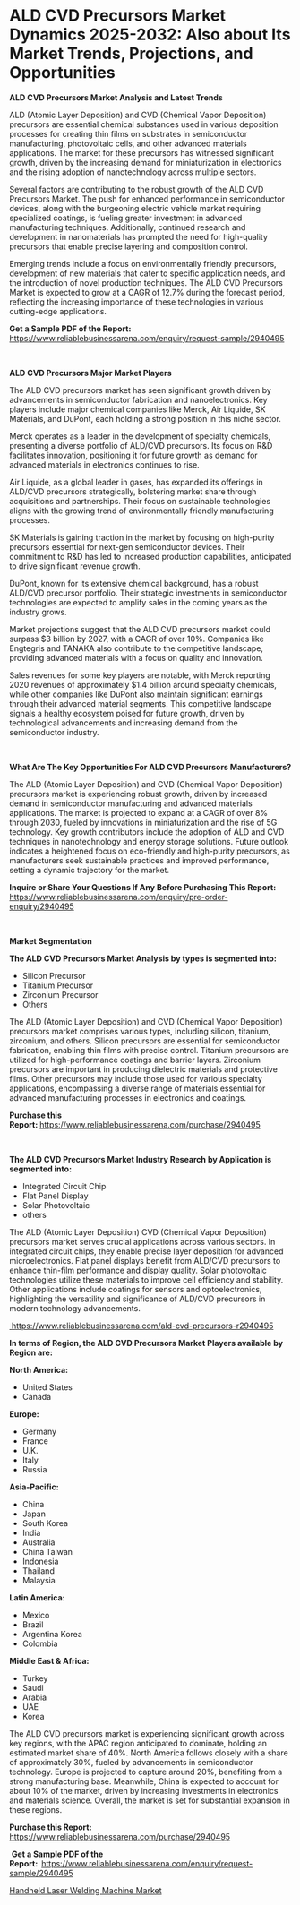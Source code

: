 <p><h1>ALD CVD Precursors Market Dynamics 2025-2032: Also about Its Market Trends, Projections, and Opportunities</h1></p><p><strong>ALD CVD Precursors Market Analysis and Latest Trends</strong></p>
<p><p>ALD (Atomic Layer Deposition) and CVD (Chemical Vapor Deposition) precursors are essential chemical substances used in various deposition processes for creating thin films on substrates in semiconductor manufacturing, photovoltaic cells, and other advanced materials applications. The market for these precursors has witnessed significant growth, driven by the increasing demand for miniaturization in electronics and the rising adoption of nanotechnology across multiple sectors.</p><p>Several factors are contributing to the robust growth of the ALD CVD Precursors Market. The push for enhanced performance in semiconductor devices, along with the burgeoning electric vehicle market requiring specialized coatings, is fueling greater investment in advanced manufacturing techniques. Additionally, continued research and development in nanomaterials has prompted the need for high-quality precursors that enable precise layering and composition control.</p><p>Emerging trends include a focus on environmentally friendly precursors, development of new materials that cater to specific application needs, and the introduction of novel production techniques. The ALD CVD Precursors Market is expected to grow at a CAGR of 12.7% during the forecast period, reflecting the increasing importance of these technologies in various cutting-edge applications.</p></p>
<p><strong>Get a Sample PDF of the Report:&nbsp;</strong> <a href="https://www.reliablebusinessarena.com/enquiry/request-sample/2940495?utm_campaign=3021&utm_medium=2&utm_source=Github&utm_content=ia&utm_term=15032025&utm_id=ald-cvd-precursors">https://www.reliablebusinessarena.com/enquiry/request-sample/2940495</a></p>
<p>&nbsp;</p>
<p><strong>ALD CVD Precursors Major Market Players</strong></p>
<p><p>The ALD CVD precursors market has seen significant growth driven by advancements in semiconductor fabrication and nanoelectronics. Key players include major chemical companies like Merck, Air Liquide, SK Materials, and DuPont, each holding a strong position in this niche sector.</p><p>Merck operates as a leader in the development of specialty chemicals, presenting a diverse portfolio of ALD/CVD precursors. Its focus on R&D facilitates innovation, positioning it for future growth as demand for advanced materials in electronics continues to rise.</p><p>Air Liquide, as a global leader in gases, has expanded its offerings in ALD/CVD precursors strategically, bolstering market share through acquisitions and partnerships. Their focus on sustainable technologies aligns with the growing trend of environmentally friendly manufacturing processes.</p><p>SK Materials is gaining traction in the market by focusing on high-purity precursors essential for next-gen semiconductor devices. Their commitment to R&D has led to increased production capabilities, anticipated to drive significant revenue growth.</p><p>DuPont, known for its extensive chemical background, has a robust ALD/CVD precursor portfolio. Their strategic investments in semiconductor technologies are expected to amplify sales in the coming years as the industry grows.</p><p>Market projections suggest that the ALD CVD precursors market could surpass $3 billion by 2027, with a CAGR of over 10%. Companies like Engtegris and TANAKA also contribute to the competitive landscape, providing advanced materials with a focus on quality and innovation.</p><p>Sales revenues for some key players are notable, with Merck reporting 2020 revenues of approximately $1.4 billion around specialty chemicals, while other companies like DuPont also maintain significant earnings through their advanced material segments. This competitive landscape signals a healthy ecosystem poised for future growth, driven by technological advancements and increasing demand from the semiconductor industry.</p></p>
<p>&nbsp;</p>
<p><strong>What Are The Key Opportunities For ALD CVD Precursors Manufacturers?</strong></p>
<p><p>The ALD (Atomic Layer Deposition) and CVD (Chemical Vapor Deposition) precursors market is experiencing robust growth, driven by increased demand in semiconductor manufacturing and advanced materials applications. The market is projected to expand at a CAGR of over 8% through 2030, fueled by innovations in miniaturization and the rise of 5G technology. Key growth contributors include the adoption of ALD and CVD techniques in nanotechnology and energy storage solutions. Future outlook indicates a heightened focus on eco-friendly and high-purity precursors, as manufacturers seek sustainable practices and improved performance, setting a dynamic trajectory for the market.</p></p>
<p><strong>Inquire or Share Your Questions If Any Before Purchasing This Report:</strong> <a href="https://www.reliablebusinessarena.com/enquiry/pre-order-enquiry/2940495?utm_campaign=3021&utm_medium=2&utm_source=Github&utm_content=ia&utm_term=15032025&utm_id=ald-cvd-precursors">https://www.reliablebusinessarena.com/enquiry/pre-order-enquiry/2940495</a></p>
<p>&nbsp;</p>
<p><strong>Market Segmentation</strong></p>
<p><strong>The ALD CVD Precursors Market Analysis by types is segmented into:</strong></p>
<p><ul><li>Silicon Precursor</li><li>Titanium Precursor</li><li>Zirconium Precursor</li><li>Others</li></ul></p>
<p><p>The ALD (Atomic Layer Deposition) and CVD (Chemical Vapor Deposition) precursors market comprises various types, including silicon, titanium, zirconium, and others. Silicon precursors are essential for semiconductor fabrication, enabling thin films with precise control. Titanium precursors are utilized for high-performance coatings and barrier layers. Zirconium precursors are important in producing dielectric materials and protective films. Other precursors may include those used for various specialty applications, encompassing a diverse range of materials essential for advanced manufacturing processes in electronics and coatings.</p></p>
<p><strong>Purchase this Report:&nbsp;</strong><a href="https://www.reliablebusinessarena.com/purchase/2940495?utm_campaign=3021&utm_medium=2&utm_source=Github&utm_content=ia&utm_term=15032025&utm_id=ald-cvd-precursors">https://www.reliablebusinessarena.com/purchase/2940495</a></p>
<p>&nbsp;</p>
<p><strong>The ALD CVD Precursors Market Industry Research by Application is segmented into:</strong></p>
<p><ul><li>Integrated Circuit Chip</li><li>Flat Panel Display</li><li>Solar Photovoltaic</li><li>others</li></ul></p>
<p><p>The ALD (Atomic Layer Deposition) CVD (Chemical Vapor Deposition) precursors market serves crucial applications across various sectors. In integrated circuit chips, they enable precise layer deposition for advanced microelectronics. Flat panel displays benefit from ALD/CVD precursors to enhance thin-film performance and display quality. Solar photovoltaic technologies utilize these materials to improve cell efficiency and stability. Other applications include coatings for sensors and optoelectronics, highlighting the versatility and significance of ALD/CVD precursors in modern technology advancements.</p></p>
<p><a href="https://www.reliablebusinessarena.com/ald-cvd-precursors-r2940495?utm_campaign=3021&utm_medium=2&utm_source=Github&utm_content=ia&utm_term=15032025&utm_id=ald-cvd-precursors">&nbsp;https://www.reliablebusinessarena.com/ald-cvd-precursors-r2940495</a></p>
<p><strong>In terms of Region, the ALD CVD Precursors Market Players available by Region are:</strong></p>
<p>
    <p> <strong> North America: </strong>
        <ul>
            <li>United States</li>
            <li>Canada</li>
        </ul>
        </p> 
    <p> <strong> Europe: </strong>
        <ul>
            <li>Germany</li>
            <li>France</li>
            <li>U.K.</li>
            <li>Italy</li>
            <li>Russia</li>
        </ul>
        </p> 
    <p> <strong> Asia-Pacific: </strong>
        <ul>
            <li>China</li>
            <li>Japan</li>
            <li>South Korea</li>
            <li>India</li>
            <li>Australia</li>
            <li>China Taiwan</li>
            <li>Indonesia</li>
            <li>Thailand</li>
            <li>Malaysia</li>
        </ul>
        </p> 
    <p> <strong> Latin America: </strong>
        <ul>
            <li>Mexico</li>
            <li>Brazil</li>
            <li>Argentina Korea</li>
            <li>Colombia</li>
        </ul>
        </p> 
    <p> <strong> Middle East & Africa: </strong>
        <ul>
            <li>Turkey</li>
            <li>Saudi</li>
            <li>Arabia</li>
            <li>UAE</li>
            <li>Korea</li>
        </ul>
    </p>
    </p>
<p><p>The ALD CVD precursors market is experiencing significant growth across key regions, with the APAC region anticipated to dominate, holding an estimated market share of 40%. North America follows closely with a share of approximately 30%, fueled by advancements in semiconductor technology. Europe is projected to capture around 20%, benefiting from a strong manufacturing base. Meanwhile, China is expected to account for about 10% of the market, driven by increasing investments in electronics and materials science. Overall, the market is set for substantial expansion in these regions.</p></p>
<p><strong>Purchase this Report: </strong><a href="https://www.reliablebusinessarena.com/purchase/2940495?utm_campaign=3021&utm_medium=2&utm_source=Github&utm_content=ia&utm_term=15032025&utm_id=ald-cvd-precursors">https://www.reliablebusinessarena.com/purchase/2940495</a></p>
<p>&nbsp;<strong>Get a Sample PDF of the Report:&nbsp;&nbsp;</strong><a href="https://www.reliablebusinessarena.com/enquiry/request-sample/2940495?utm_campaign=3021&utm_medium=2&utm_source=Github&utm_content=ia&utm_term=15032025&utm_id=ald-cvd-precursors">https://www.reliablebusinessarena.com/enquiry/request-sample/2940495</a></p>
<p><strong></strong></p>
<p><p><a href="https://github.com/verikaahova/Market-Research-Report-List-1/blob/main/handheld-laser-welding-machine-market.md?utm_campaign=3021&utm_medium=2&utm_source=Github&utm_content=ia&utm_term=15032025&utm_id=ald-cvd-precursors">Handheld Laser Welding Machine Market</a></p></p>